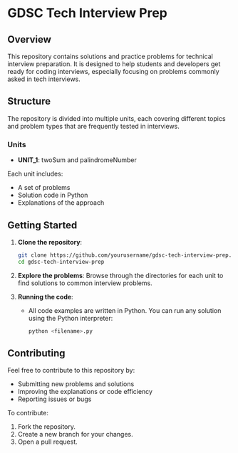 # GDSC Tech Interview Prep

## Overview

This repository contains solutions and practice problems for technical interview preparation. It is designed to help students and developers get ready for coding interviews, especially focusing on problems commonly asked in tech interviews.

## Structure

The repository is divided into multiple units, each covering different topics and problem types that are frequently tested in interviews.

### Units

- **UNIT_1**: twoSum and palindromeNumber

Each unit includes:
- A set of problems
- Solution code in Python
- Explanations of the approach

## Getting Started

1. **Clone the repository**:
   ```bash
   git clone https://github.com/yourusername/gdsc-tech-interview-prep.git
   cd gdsc-tech-interview-prep
   ```

2. **Explore the problems**:
   Browse through the directories for each unit to find solutions to common interview problems.

3. **Running the code**:
   - All code examples are written in Python. You can run any solution using the Python interpreter:
     ```bash
     python <filename>.py
     ```

## Contributing

Feel free to contribute to this repository by:
- Submitting new problems and solutions
- Improving the explanations or code efficiency
- Reporting issues or bugs

To contribute:
1. Fork the repository.
2. Create a new branch for your changes.
3. Open a pull request.
